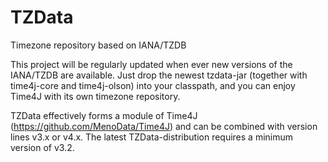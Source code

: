 # TZData
Timezone repository based on IANA/TZDB

This project will be regularly updated when ever new versions of the IANA/TZDB are available. Just drop the newest tzdata-jar (together with time4j-core and time4j-olson) into your classpath, and you can enjoy Time4J with its own timezone repository.

TZData effectively forms a module of Time4J (https://github.com/MenoData/Time4J) and can be combined with version lines v3.x or v4.x. The latest TZData-distribution requires a minimum version of v3.2.
